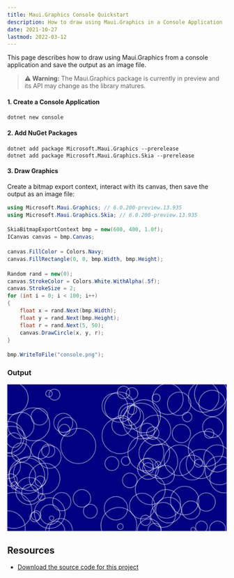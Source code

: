 ```yaml
---
title: Maui.Graphics Console Quickstart
description: How to draw using Maui.Graphics in a Console Application
date: 2021-10-27
lastmod: 2022-03-12
---
```


This page describes how to draw using Maui.Graphics from a console application and save the output as an image file.

> **⚠️ Warning:** The Maui.Graphics package is currently in preview and its API may change as the library matures.

#### 1. Create a Console Application

```
dotnet new console
```

#### 2. Add NuGet Packages

```
dotnet add package Microsoft.Maui.Graphics --prerelease
dotnet add package Microsoft.Maui.Graphics.Skia --prerelease
```

#### 3. Draw Graphics

Create a bitmap export context, interact with its canvas, then save the output as an image file:

```cs
using Microsoft.Maui.Graphics; // 6.0.200-preview.13.935
using Microsoft.Maui.Graphics.Skia; // 6.0.200-preview.13.935

SkiaBitmapExportContext bmp = new(600, 400, 1.0f);
ICanvas canvas = bmp.Canvas;

canvas.FillColor = Colors.Navy;
canvas.FillRectangle(0, 0, bmp.Width, bmp.Height);

Random rand = new(0);
canvas.StrokeColor = Colors.White.WithAlpha(.5f);
canvas.StrokeSize = 2;
for (int i = 0; i < 100; i++)
{
    float x = rand.Next(bmp.Width);
    float y = rand.Next(bmp.Height);
    float r = rand.Next(5, 50);
    canvas.DrawCircle(x, y, r);
}

bmp.WriteToFile("console.png");
```

### Output

<img src="console.png" class="border shadow mb-5">

## Resources

* [Download the source code for this project](https://github.com/swharden/Csharp-Data-Visualization/tree/main/projects/maui-graphics)
